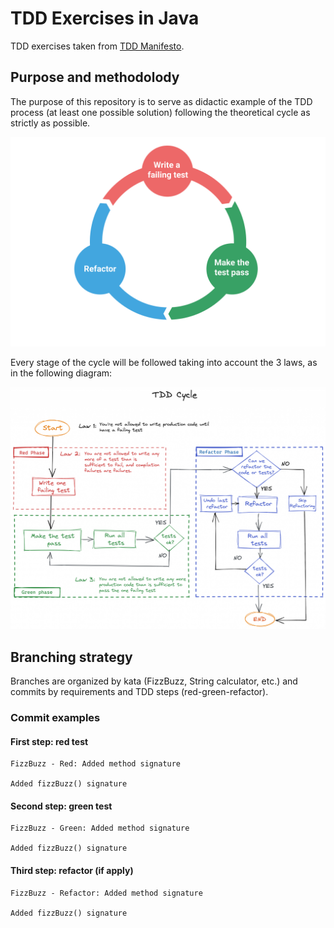 # TDD Exercises in Java

TDD exercises taken from [TDD Manifesto](https://tddmanifesto.com/exercises/).

## Purpose and methodolody
The purpose of this repository is to serve as didactic example of the TDD process
(at least one possible solution) following the theoretical cycle as strictly as
possible.

![TDD cycle](tddcycle.png)

Every stage of the cycle will be followed taking into account the 3 laws, as in
the following diagram:

![TDD diagram](TDD_diagram.png)

## Branching strategy
Branches are organized by kata (FizzBuzz, String calculator, etc.) and commits
by requirements and TDD steps (red-green-refactor).

### Commit examples

#### First step: red test
```
FizzBuzz - Red: Added method signature

Added fizzBuzz() signature 
```

#### Second step: green test
```
FizzBuzz - Green: Added method signature

Added fizzBuzz() signature 
```

#### Third step: refactor (if apply)
```
FizzBuzz - Refactor: Added method signature

Added fizzBuzz() signature 
```
